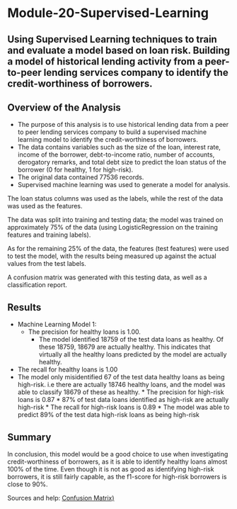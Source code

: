 # Module-20-Supervised-Learning

## Using Supervised Learning techniques to train and evaluate a model based on loan risk. Building a model of historical lending activity from a peer-to-peer lending services company to identify the credit-worthiness of borrowers.

## Overview of the Analysis

* The purpose of this analysis is to use historical lending data from a peer to peer lending services company to build a supervised machine learning model to identify the credit-worthiness of borrowers.
* The data contains variables such as the size of the loan, interest rate, income of the borrower, debt-to-income ratio, number of accounts, derogatory remarks, and total debt size to predict the loan status of the borrower (0 for healthy, 1 for high-risk).
* The original data contained 77536 records.
* Supervised machine learning was used to generate a model for analysis. 

The loan status columns was used as the labels, while the rest of the data was used as the features. 

The data was split into training and testing data; the model was trained on approximately 75% of the data (using LogisticRegression on the training features and training labels).

As for the remaining 25% of the data, the features (test features) were used to test the model, with the results being measured up against the actual values from the test labels.

A confusion matrix was generated with this testing data, as well as a classification report.

## Results

* Machine Learning Model 1:
  * The precision for healthy loans is 1.00.
    * The model identified 18759 of the test data loans as healthy. Of these 18759, 18679 are actually healthy. This indicates that virtually all the healthy loans predicted by the model are actually healthy.
 * The recall for healthy loans is 1.00
  * The model only misidentified 67 of the test data healthy loans as being high-risk. i.e there are actually 18746 healthy loans, and the model was able to classify 18679 of these as healthy.
        * The precision for high-risk loans is 0.87
            * 87% of test data loans identified as high-risk are actually high-risk 
        * The recall for high-risk loans is 0.89
            * The model was able to predict 89% of the test data high-risk loans as being high-risk

## Summary

In conclusion, this model would be a good choice to use when investigating credit-worthiness of borrowers, as it is able to identify healthy loans almost 100% of the time. Even though it is not as good as identifying high-risk borrowers, it is still fairly capable, as the f1-score for high-risk borrowers is close to 90%.

Sources and help:
[Confusion Matrix)](https://www.datacamp.com/tutorial/what-is-a-confusion-matrix-in-machine-learning?dc_referrer=https%3A%2F%2Fwww.google.com%2F)

